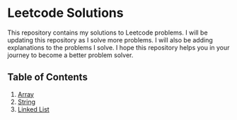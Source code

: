 # Leetcode Solutions
This repository contains my solutions to Leetcode problems. I will be updating this repository as I solve more problems. I will also be adding explanations to the problems I solve. I hope this repository helps you in your journey to become a better problem solver.

## Table of Contents
1. [Array](#array)
2. [String](#string)
3. [Linked List](#linked-list)